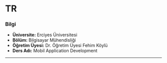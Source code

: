 # TR

### Bilgi

- **Üniversite:** Erciyes Üniversitesi
- **Bölüm:** Bilgisayar Mühendisliği
- **Öğretim Üyesi:** Dr. Öğretim Üyesi Fehim Köylü
- **Ders Adı:** Mobil Application Development

---
